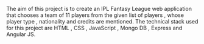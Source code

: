 The aim of this project is to create an IPL Fantasy League web application that chooses a team of 11 players from the given list of players , whose player type , nationality and credits are mentioned. The technical stack used for this project are HTML , CSS , JavaScript , Mongo DB , Express and Angular JS.
